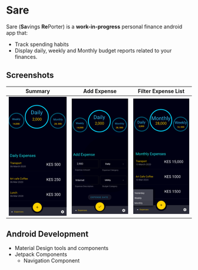 # Sare
Sare (**Sa**vings **Re**Porter) is a **work-in-progress** personal finance android app that:
 * Track spending habits
 * Display daily, weekly and Monthly budget reports related to your finances.

## Screenshots
| Summary | Add Expense | Filter Expense List |
| ------- | ----------- | ------------------- |
| ![Summary](/screenshots/summary.png) | ![Add Expense](/screenshots/add_expenses.png) | ![Filter Expenses](/screenshots/filter_list.png)|

##  Android Development
* Material Design tools and components
* Jetpack Components
   * Navigation Component
